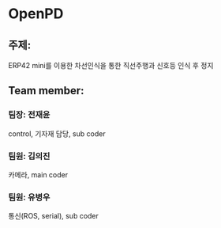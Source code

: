 # OpenPD
## 주제: 
ERP42 mini를 이용한 차선인식을 통한 직선주행과 신호등 인식 후 정지

## Team member:
### 팀장: 전재윤
control, 기자재 담당, sub coder
### 팀원: 김의진
카메라, main coder
### 팀원: 유병우
통신(ROS, serial), sub coder
